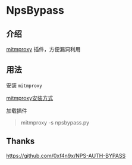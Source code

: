 # NpsBypass

## 介绍

[mitmproxy](https://github.com/mitmproxy/mitmproxy) 插件，方便漏洞利用

## 用法

安装 `mitmproxy`

[mitmproxy安装方式](https://docs.mitmproxy.org/stable/addons-options/)

加载插件

> mitmproxy -s npsbypass.py

## Thanks

https://github.com/0xf4n9x/NPS-AUTH-BYPASS
